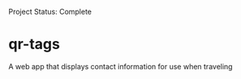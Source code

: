 Project Status: Complete
# qr-tags
A web app that displays contact information for use when traveling
